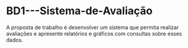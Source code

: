 # BD1---Sistema-de-Avaliação
A proposta de trabalho é desenvolver um sistema que permita realizar avaliações e apresente relatórios e gráficos com consultas sobre esses dados.
